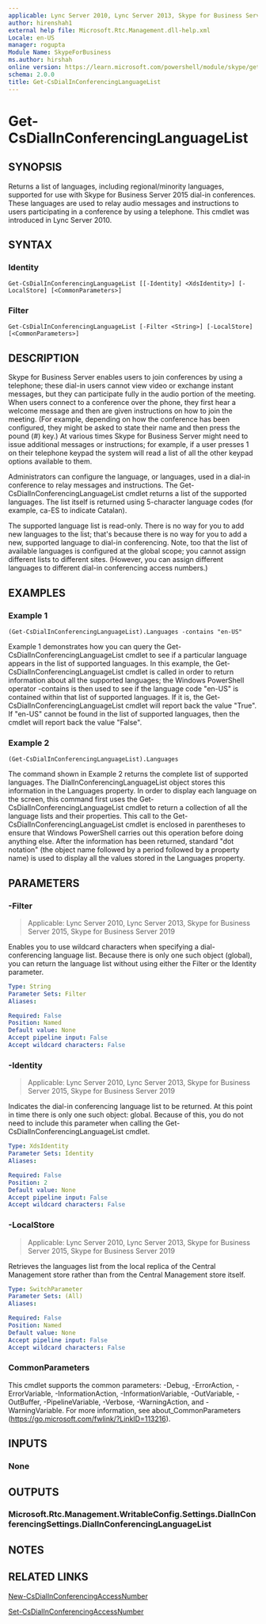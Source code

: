 ```yaml
---
applicable: Lync Server 2010, Lync Server 2013, Skype for Business Server 2015, Skype for Business Server 2019
author: hirenshah1
external help file: Microsoft.Rtc.Management.dll-help.xml
Locale: en-US
manager: rogupta
Module Name: SkypeForBusiness
ms.author: hirshah
online version: https://learn.microsoft.com/powershell/module/skype/get-csdialinconferencinglanguagelist
schema: 2.0.0
title: Get-CsDialInConferencingLanguageList
---
```


# Get-CsDialInConferencingLanguageList

## SYNOPSIS
Returns a list of languages, including regional/minority languages, supported for use with Skype for Business Server 2015 dial-in conferences.
These languages are used to relay audio messages and instructions to users participating in a conference by using a telephone.
This cmdlet was introduced in Lync Server 2010.


## SYNTAX

### Identity
```
Get-CsDialInConferencingLanguageList [[-Identity] <XdsIdentity>] [-LocalStore] [<CommonParameters>]
```

### Filter
```
Get-CsDialInConferencingLanguageList [-Filter <String>] [-LocalStore] [<CommonParameters>]
```

## DESCRIPTION
Skype for Business Server enables users to join conferences by using a telephone; these dial-in users cannot view video or exchange instant messages, but they can participate fully in the audio portion of the meeting.
When users connect to a conference over the phone, they first hear a welcome message and then are given instructions on how to join the meeting.
(For example, depending on how the conference has been configured, they might be asked to state their name and then press the pound (#) key.) At various times Skype for Business Server might need to issue additional messages or instructions; for example, if a user presses 1 on their telephone keypad the system will read a list of all the other keypad options available to them.

Administrators can configure the language, or languages, used in a dial-in conference to relay messages and instructions.
The Get-CsDialInConferencingLanguageList cmdlet returns a list of the supported languages.
The list itself is returned using 5-character language codes (for example, ca-ES to indicate Catalan).

The supported language list is read-only.
There is no way for you to add new languages to the list; that's because there is no way for you to add a new, supported language to dial-in conferencing.
Note, too that the list of available languages is configured at the global scope; you cannot assign different lists to different sites.
(However, you can assign different languages to different dial-in conferencing access numbers.)


## EXAMPLES

### Example 1
```
(Get-CsDialInConferencingLanguageList).Languages -contains "en-US"
```

Example 1 demonstrates how you can query the Get-CsDialInConferencingLanguageList cmdlet to see if a particular language appears in the list of supported languages.
In this example, the Get-CsDialInConferencingLanguageList cmdlet is called in order to return information about all the supported languages; the Windows PowerShell operator -contains is then used to see if the language code "en-US" is contained within that list of supported languages.
If it is, the Get-CsDialInConferencingLanguageList cmdlet will report back the value "True".
If "en-US" cannot be found in the list of supported languages, then the cmdlet will report back the value "False".

### Example 2
```
(Get-CsDialInConferencingLanguageList).Languages
```

The command shown in Example 2 returns the complete list of supported languages.
The DialInConferencingLanguageList object stores this information in the Languages property.
In order to display each language on the screen, this command first uses the Get-CsDialInConferencingLanguageList cmdlet to return a collection of all the language lists and their properties.
This call to the Get-CsDialInConferencingLanguageList cmdlet is enclosed in parentheses to ensure that Windows PowerShell carries out this operation before doing anything else.
After the information has been returned, standard "dot notation" (the object name followed by a period followed by a property name) is used to display all the values stored in the Languages property.


## PARAMETERS

### -Filter

> Applicable: Lync Server 2010, Lync Server 2013, Skype for Business Server 2015, Skype for Business Server 2019

Enables you to use wildcard characters when specifying a dial-conferencing language list.
Because there is only one such object (global), you can return the language list without using either the Filter or the Identity parameter.

```yaml
Type: String
Parameter Sets: Filter
Aliases:

Required: False
Position: Named
Default value: None
Accept pipeline input: False
Accept wildcard characters: False
```

### -Identity

> Applicable: Lync Server 2010, Lync Server 2013, Skype for Business Server 2015, Skype for Business Server 2019

Indicates the dial-in conferencing language list to be returned.
At this point in time there is only one such object: global.
Because of this, you do not need to include this parameter when calling the Get-CsDialInConferencingLanguageList cmdlet.

```yaml
Type: XdsIdentity
Parameter Sets: Identity
Aliases:

Required: False
Position: 2
Default value: None
Accept pipeline input: False
Accept wildcard characters: False
```

### -LocalStore

> Applicable: Lync Server 2010, Lync Server 2013, Skype for Business Server 2015, Skype for Business Server 2019

Retrieves the languages list from the local replica of the Central Management store rather than from the Central Management store itself.

```yaml
Type: SwitchParameter
Parameter Sets: (All)
Aliases:

Required: False
Position: Named
Default value: None
Accept pipeline input: False
Accept wildcard characters: False
```

### CommonParameters
This cmdlet supports the common parameters: -Debug, -ErrorAction, -ErrorVariable, -InformationAction, -InformationVariable, -OutVariable, -OutBuffer, -PipelineVariable, -Verbose, -WarningAction, and -WarningVariable. For more information, see about_CommonParameters (https://go.microsoft.com/fwlink/?LinkID=113216).


## INPUTS

### None


## OUTPUTS

### Microsoft.Rtc.Management.WritableConfig.Settings.DialInConferencingSettings.DialInConferencingLanguageList


## NOTES


## RELATED LINKS

[New-CsDialInConferencingAccessNumber](New-CsDialInConferencingAccessNumber.md)

[Set-CsDialInConferencingAccessNumber](Set-CsDialInConferencingAccessNumber.md)
